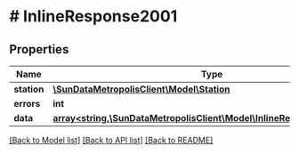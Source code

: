 # # InlineResponse2001

## Properties

Name | Type | Description | Notes
------------ | ------------- | ------------- | -------------
**station** | [**\SunDataMetropolisClient\Model\Station**](Station.md) |  | [optional]
**errors** | **int** |  | [optional]
**data** | [**array<string,\SunDataMetropolisClient\Model\InlineResponse2001Data>**](InlineResponse2001Data.md) |  | [optional]

[[Back to Model list]](../../README.md#models) [[Back to API list]](../../README.md#endpoints) [[Back to README]](../../README.md)

